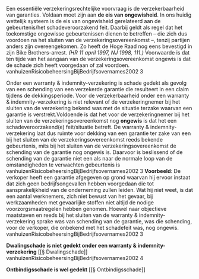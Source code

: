 Een essentiële verzekeringsrechtelijke voorvraag is de verzekerbaarheid van garanties. Voldaan moet zijn aan **de eis van ongewisheid**. In ons huidig wettelijk systeem is de eis van ongewisheid gerelateerd aan de gebeurtenis/het schadeveroorzakend feit. Daarbij geldt als regel dat het toekomstige ongewisse gebeurtenissen dienen te betreffen – die zich dus voordoen na het sluiten van de verzekeringsovereenkomst –, tenzij partijen anders zijn overeengekomen. Zo heeft de Hoge Raad nog eens bevestigd in zijn Bike Brothers-arrest. *(HR 11 april 1997, NJ 1998, 111.)* Voorwaarde is dat ten tijde van het aangaan van de verzekeringsovereenkomst ongewis is dat de schade zich heeft voorgedaan of zal voordoen. vanhuizenRisicobeheersingBijBedrijfsovernames2002 3

Onder een warranty & indemnity-verzekering is schade gedekt als gevolg van een schending van een verzekerde garantie die resulteert in een claim tijdens de dekkingsperiode. Voor de verzekerbaarheid onder een warranty & indemnity-verzekering is niet relevant of de verzekeringnemer bij het sluiten van de verzekering bekend was met de situatie terzake waarvan een garantie is verstrekt.Voldoende is dat het voor de verzekeringnemer bij het sluiten van de verzekeringsovereenkomst nog **ongewis** is dat het een schadeveroorzakend(e) feit/situatie betreft. De warranty & indemnity-verzekering laat dus ruimte voor dekking van een garantie ter zake van een bij het sluiten van de verzekeringsovereenkomst reeds bekende gebeurtenis, mits bij het sluiten van de verzekeringsovereenkomst de schending van de garantie nog ongewis is. Daarvoor is beslissend of de schending van de garantie niet een als naar de normale loop van de omstandigheden te verwachten gebeurtenis is vanhuizenRisicobeheersingBijBedrijfsovernames2002 3 **Voorbeeld**: De verkoper heeft een garantie afgegeven op grond waarvan hij ervoor instaat dat zich geen bedrijfsongevallen hebben voorgedaan die tot aansprakelijkheid van de onderneming zullen leiden. Wat hij niet weet, is dat een aantal werknemers, zich niet bewust van het gevaar, bij werkzaamheden met gevaarlijke stoffen niet altijd de nodige voorzorgsmaatregelen hebben genomen. Hoewel naar objectieve maatstaven en reeds bij het sluiten van de warranty & indemnity-verzekering sprake was van schending van de garantie, was die schending, voor de verkoper, die onbekend met het schadefeit was, nog ongewis. vanhuizenRisicobeheersingBijBedrijfsovernames2002 3

**Dwalingschade is niet gedekt onder een warranty  & indemnity-verzekering** [[§ Dwalingschade]] vanhuizenRisicobeheersingBijBedrijfsovernames2002 4

**Ontbindigsschade is wel gedekt** [[§ Ontbindigsschade]]
